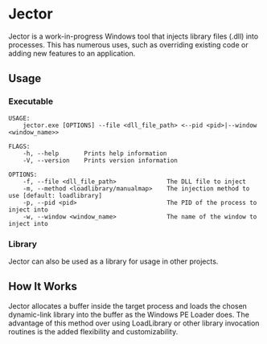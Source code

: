 # Jector

Jector is a work-in-progress Windows tool that injects library files (.dll) into processes. This has numerous uses, such as overriding existing code or adding new features to an application.

## Usage
### Executable
```
USAGE:
    jector.exe [OPTIONS] --file <dll_file_path> <--pid <pid>|--window <window_name>>

FLAGS:
    -h, --help       Prints help information
    -V, --version    Prints version information

OPTIONS:
    -f, --file <dll_file_path>              The DLL file to inject
    -m, --method <loadlibrary/manualmap>    The injection method to use [default: loadlibrary]
    -p, --pid <pid>                         The PID of the process to inject into
    -w, --window <window_name>              The name of the window to inject into
```

### Library
Jector can also be used as a library for usage in other projects.

## How It Works
Jector allocates a buffer inside the target process and loads the chosen dynamic-link library into the buffer as the Windows PE Loader does. The advantage of this method over using LoadLibrary or other library invocation routines is the added flexibility and customizability.